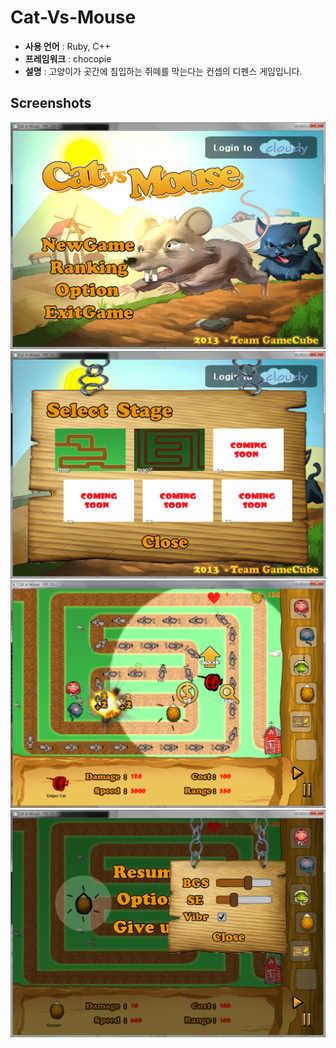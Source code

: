 Cat-Vs-Mouse
====

* __사용 언어__ : Ruby, C++
* __프레임워크__ : chocopie
* __설명__ : 고양이가 곳간에 침입하는 쥐떼를 막는다는 컨셉의 디펜스 게임입니다.

Screenshots
----
![b](img/prev2.png)<br>
![c](img/prev3.png)<br>
![a](img/prev1.png)<br>
![d](img/prev4.png)
